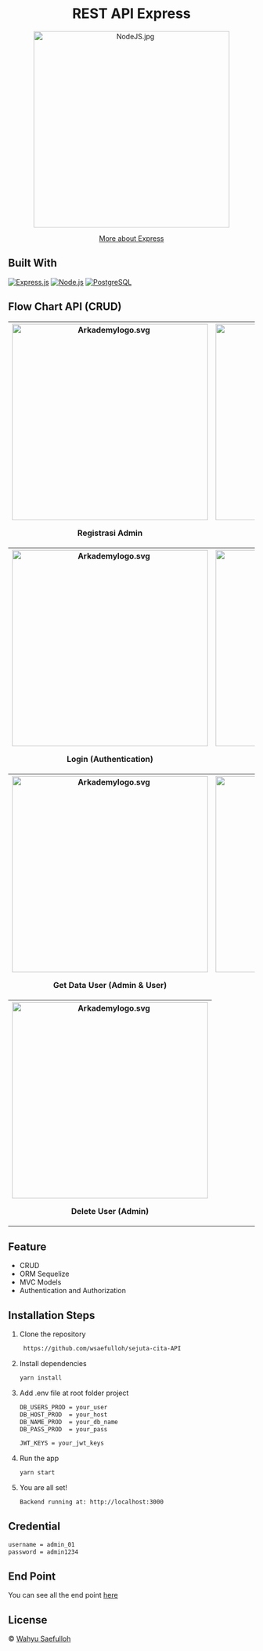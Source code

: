 <h1 align="center">REST API Express</h1>
<p align="center"><img src="https://miro.medium.com/max/1400/0*RDbjFZxjwF_JQWz-.jpg" width="400px" alt="NodeJS.jpg" /></p>
<p align="center">
    <a href="https://en.wikipedia.org/wiki/Express.js" target="blank">More about Express</a>
</p>

## Built With

[![Express.js](https://img.shields.io/badge/Express.js-4.x-orange.svg?style=rounded-square)](https://expressjs.com/en/starter/installing.html)
[![Node.js](https://img.shields.io/badge/Node.js-v.12.13-green.svg?style=rounded-square)](https://nodejs.org/)
[![PostgreSQL](https://img.shields.io/badge/PostgreSQL-v.13.3-blue.svg?style=rounded-square)](https://www.postgresql.org/)

## Flow Chart API (CRUD)

<div align="center">
    <table>
  <tr>
    <th>
      <img src="https://res.cloudinary.com/dyli6i0pw/image/upload/v1640291443/sejuta/sejuta_01_btt3la.png" width="400px" alt="Arkademylogo.svg" />
        <p align="center">Registrasi Admin</p>
    </th>
    <th>
      <img src="https://res.cloudinary.com/dyli6i0pw/image/upload/v1640291430/sejuta/sejuta_02_sn8u0v.png" width="400px" alt="Arkademylogo.svg" />
        <p align="center">Registrasi User</p>
    </th>
  </tr>
 <tr>
    <th>
      <img src="https://res.cloudinary.com/dyli6i0pw/image/upload/v1640291439/sejuta/sejuta_03_wnxw9p.png" width="400px" alt="Arkademylogo.svg" />
        <p align="center">Login (Authentication)</p>
    </th>
    <th>
      <img src="https://res.cloudinary.com/dyli6i0pw/image/upload/v1640291450/sejuta/sejuta_04_sfvmr5.png" width="400px" alt="Arkademylogo.svg" />
        <p align="center">Get All Data Users (Admin)</p>
    </th>
  </tr>
  <tr>
   <th>
      <img src="https://res.cloudinary.com/dyli6i0pw/image/upload/v1640291447/sejuta/sejuta_05_fvhx4v.png" width="400px" alt="Arkademylogo.svg" />
       <p align="center">Get Data User (Admin & User)</p>
    </th>
    <th>
      <img src="https://res.cloudinary.com/dyli6i0pw/image/upload/v1640291447/sejuta/sejuta_06_u88jb0.png" width="400px" alt="Arkademylogo.svg" />
        <p align="center">Update User (Admin)</p>
    </th>
  </tr>
  <tr>
   <th>
      <img src="https://res.cloudinary.com/dyli6i0pw/image/upload/v1640291441/sejuta/sejuta_07_ogykor.png" width="400px" alt="Arkademylogo.svg" />
       <p align="center">Delete User (Admin)</p>
    </th>
  </tr>
</table>
  </div>

## Feature
- CRUD
- ORM Sequelize
- MVC Models
- Authentication and Authorization

## Installation Steps

1. Clone the repository

   ```bash
    https://github.com/wsaefulloh/sejuta-cita-API
    ```

2. Install dependencies

   ```bash
   yarn install
   ```

3. Add .env file at root folder project

   ```sh
   DB_USERS_PROD = your_user
   DB_HOST_PROD  = your_host
   DB_NAME_PROD  = your_db_name
   DB_PASS_PROD  = your_pass
   
   JWT_KEYS = your_jwt_keys
   ```

4. Run the app

   ```bash
   yarn start
   ```

5. You are all set!

   ```bash
   Backend running at: http://localhost:3000
   ```

## Credential
   ```sh
  username = admin_01
  password = admin1234
   ```

## End Point
You can see all the end point [here](https://documenter.getpostman.com/view/16508598/UVRDFkHU)


## License
© [Wahyu Saefulloh](https://github.com/wsaefulloh/)
